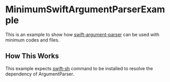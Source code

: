 # MinimumSwiftArgumentParserExample
This is an example to show how [swift-argument-parser](https://github.com/apple/swift-argument-parser) can be used with minimum codes and files.

## How This Works
This example expects [swift-sh](https://github.com/mxcl/swift-sh) command to be installed to resolve the dependency of ArgumentParser.
